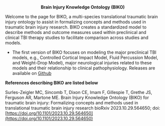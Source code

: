 <p align="center">
<b>Brain Injury Knowledge Ontology (BIKO)</b>
</p>

Welcome to the page for BIKO, a multi-species translational traumatic brain injury ontology to assist in formalizing concepts and methods used in traumatic brain injury research. BIKO creates a standardized model to describe methods and outcome measures used within preclinical and clinical TBI therapy studies to facilitate comparison across studies and models. 

- The first version of BIKO focuses on modeling the major preclinical TBI models, e.g., Controlled Cortical Impact Model, Fluid Percussion Model, and Weight-Drop Model), major neurological injuries related to these models and their relationship to clinical pathophysiology. Releases are available on [Github](https://github.com/MCSZ/bikotbi.io/releases)




**References describing BIKO are listed below**

Surles-Zeigler MC, Sincomb T, Dixon CE, Imam F, Gillespie T, Grethe JS, Ferguson AR,  Martone ME. Brain Injury Knowledge Ontology (BIKO) for traumatic brain injury: Formalizing concepts and methods used in translational traumatic brain injury research
bioRxiv 2023.10.29.564650; doi: [https://doi.org/10.1101/2023.10.29.564650](https://doi.org/10.1101/2023.10.29.564650)
  
